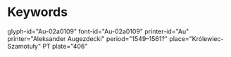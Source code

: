 # Keywords
glyph-id="Au-02a0109"
font-id="Au-02a0109"
printer-id="Au"
printer="Aleksander Augezdecki"
period="1549–1561?"
place="Królewiec-Szamotuły"
PT plate="406"
